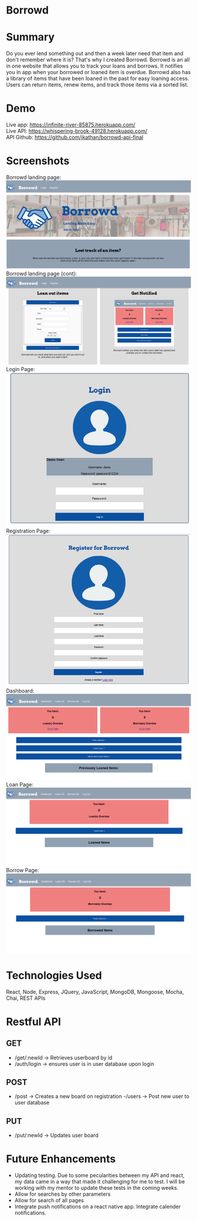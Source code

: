 # Borrowd


# Summary
Do you ever lend something out and then a week later need that item and don't remember where it is? That's why I created Borrowd. Borrowd is an all in one website that allows you to track your loans and borrows. It notifies you in app when your borrowed or loaned item is overdue. Borrowd also has a library of items that have been loaned in the past for easy loaning access. Users can return items, renew items, and track those items via a sorted list. 


# Demo
Live app: https://infinite-river-85875.herokuapp.com/  
Live API: https://whispering-brook-49128.herokuapp.com/  
API Github: https://github.com/jkathan/borrowd-api-final  

# Screenshots
Borrowd landing page:
![landingpage](screenshots/landing-page1.PNG)  
Borrowd landing page (cont):
![landingpage](screenshots/landing-page2.PNG)  
Login Page:
![login](screenshots/login-page.PNG)  
Registration Page:
![register](screenshots/register-page.PNG)  
Dashboard:
![dashboard](screenshots/dashboard.PNG)  
Loan Page:
![loans](screenshots/loanpage.PNG)  
Borrow Page:
![borrows](screenshots/borrowpage.PNG)  


# Technologies Used
React, Node, Express, JQuery, JavaScript, MongoDB, Mongoose, Mocha, Chai, REST APIs

# Restful API

## GET
- /get/:newId -> Retrieves userboard by id
- /auth/login -> ensures user is in user database upon login

## POST
 - /post -> Creates a new board on registration
 -/users -> Post new user to user database

## PUT
- /put/:newId -> Updates user board


# Future Enhancements
- Updating testing. Due to some pecularities between my API and react, my data came in a way that made it challenging for me to test. I will be working with my mentor to update these tests in the coming weeks. 
- Allow for searches by other  parameters
- Allow for search of all pages
- Integrate push notifications on a react native app. Integrate calender notifications. 

